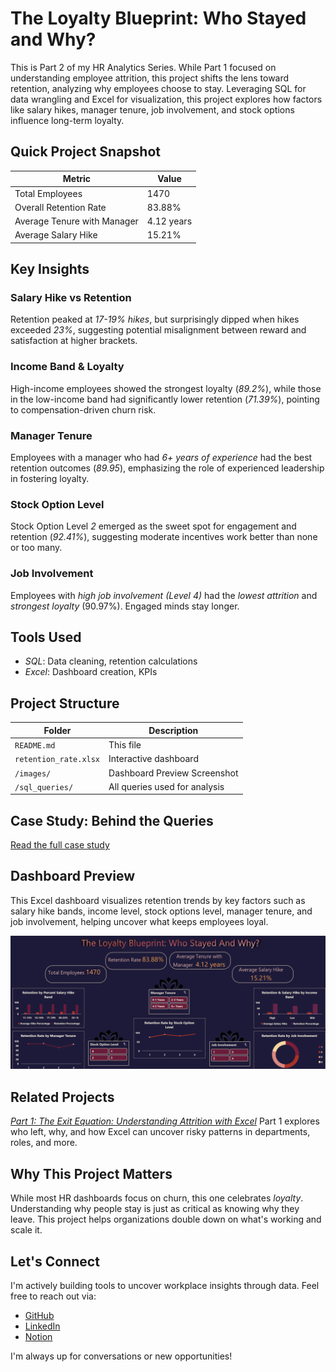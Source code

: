 # The Loyalty Blueprint: Who Stayed and Why?
This is Part 2 of my HR Analytics Series. While Part 1 focused on understanding employee attrition, this project shifts the lens toward retention, analyzing why employees choose to stay. Leveraging SQL for data wrangling and Excel for visualization, this project explores how factors like salary hikes, manager tenure, job involvement, and stock options influence long-term loyalty.

## Quick Project Snapshot
|Metric                      | Value      |
|----------------------------|------------|
|Total Employees             | 1470       |
|Overall Retention Rate      | 83.88%     |
|Average Tenure with Manager | 4.12 years |
|Average Salary Hike         | 15.21%     |

## Key Insights

### Salary Hike vs Retention
Retention peaked at *17-19% hikes*, but surprisingly dipped when hikes exceeded *23%*, suggesting potential misalignment between reward and satisfaction at higher brackets.

### Income Band & Loyalty
High-income employees showed the strongest loyalty (*89.2%*), while those in the low-income band had significantly lower retention (*71.39%*), pointing to compensation-driven churn risk.

### Manager Tenure
Employees with a manager who had *6+ years of experience* had the best retention outcomes (*89.95*), emphasizing the role of experienced leadership in fostering loyalty.

### Stock Option Level
Stock Option Level *2* emerged as the sweet spot for engagement and retention (*92.41%*), suggesting moderate incentives work better than none or too many.

### Job Involvement
Employees with *high job involvement (Level 4)* had the *lowest attrition* and *strongest loyalty* (90.97%). Engaged minds stay longer.

## Tools Used
 - *SQL*: Data cleaning, retention calculations
 - *Excel*: Dashboard creation, KPIs

## Project Structure 
|Folder                   | Description                   |
|-------------------------|-------------------------------|
|`README.md`              | This file                     |
|`retention_rate.xlsx`    | Interactive dashboard         |
|`/images/`               | Dashboard Preview Screenshot  |
|`/sql_queries/`          | All queries used for analysis |

## Case Study: Behind the Queries
[Read the full case study](https://docs.google.com/document/d/1lmSIyW4AsWBMPn9TkkJxtW42j8BunomERdXkg3M_VFQ/edit?usp=sharing)

## Dashboard Preview
This Excel dashboard visualizes retention trends by key factors such as salary hike bands, income level, stock options level, manager tenure, and job involvement, helping uncover what keeps employees loyal.

![Dashboard Retention Preview](dashboard_retention_preview.png)

## Related Projects
*[Part 1: The Exit Equation: Understanding Attrition with Excel](https://github.com/Shrey0561/Part-1-Why-They-Leave-Attrition-Insight-Hub-Excel-Dashboard)*
Part 1 explores who left, why, and how Excel can uncover risky patterns in departments, roles, and more.

## Why This Project Matters
While most HR dashboards focus on churn, this one celebrates *loyalty*. Understanding why people stay is just as critical as knowing why they leave. This project helps organizations double down on what's working and scale it.

## Let's Connect
I'm actively building tools to uncover workplace insights through data. Feel free to reach out via:
 - [GitHub](https://github.com/Shrey0561)
 - [LinkedIn](https://www.linkedin.com/in/shreya-srinath-879a66205/)
 - [Notion](https://www.notion.so/Data-Analyst-Portfolio-221ebe151fdd801e9445e32590b67758?source=copy_link)

I'm always up for conversations or new opportunities!

